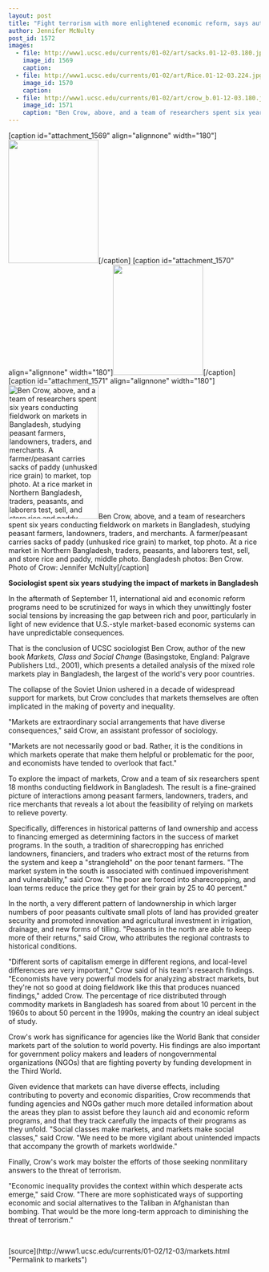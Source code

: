 ```yaml
---
layout: post
title: "Fight terrorism with more enlightened economic reform, says author"
author: Jennifer McNulty
post_id: 1572
images:
  - file: http://www1.ucsc.edu/currents/01-02/art/sacks.01-12-03.180.jpg
    image_id: 1569
    caption: 
  - file: http://www1.ucsc.edu/currents/01-02/art/Rice.01-12-03.224.jpg
    image_id: 1570
    caption: 
  - file: http://www1.ucsc.edu/currents/01-02/art/crow_b.01-12-03.180.jpg
    image_id: 1571
    caption: "Ben Crow, above, and a team of researchers spent six years conducting fieldwork on markets in Bangladesh, studying peasant farmers, landowners, traders, and merchants. A farmer/peasant carries sacks of paddy (unhusked rice grain) to market, top photo. At a rice market in Northern Bangladesh, traders, peasants, and laborers test, sell, and store rice and paddy, middle photo. Bangladesh photos: Ben Crow. Photo of Crow: Jennifer McNulty"
---
```


[caption id="attachment_1569" align="alignnone" width="180"]<a href="http://localhost/mysite/wp-content/uploads/2001/12/sacks.01-12-03.180.jpg"><img class="size-full wp-image-1569" src="http://localhost/mysite/wp-content/uploads/2001/12/sacks.01-12-03.180.jpg" alt="" width="180" height="246" /></a>[/caption]
[caption id="attachment_1570" align="alignnone" width="180"]<a href="http://localhost/mysite/wp-content/uploads/2001/12/Rice.01-12-03.224.jpg"><img class="size-full wp-image-1570" src="http://localhost/mysite/wp-content/uploads/2001/12/Rice.01-12-03.224.jpg" alt="" width="180" height="220" /></a>[/caption]
[caption id="attachment_1571" align="alignnone" width="180"]<a href="http://localhost/mysite/wp-content/uploads/2001/12/crow_b.01-12-03.180.jpg"><img class="size-full wp-image-1571" src="http://localhost/mysite/wp-content/uploads/2001/12/crow_b.01-12-03.180.jpg" alt="Ben Crow, above, and a team of researchers spent six years conducting fieldwork on markets in Bangladesh, studying peasant farmers, landowners, traders, and merchants. A farmer/peasant carries sacks of paddy (unhusked rice grain) to market, top photo. At a rice market in Northern Bangladesh, traders, peasants, and laborers test, sell, and store rice and paddy, middle photo. Bangladesh photos: Ben Crow. Photo of Crow: Jennifer McNulty" width="180" height="267" /></a>Ben Crow, above, and a team of researchers spent six years conducting fieldwork on markets in Bangladesh, studying peasant farmers, landowners, traders, and merchants. A farmer/peasant carries sacks of paddy (unhusked rice grain) to market, top photo. At a rice market in Northern Bangladesh, traders, peasants, and laborers test, sell, and store rice and paddy, middle photo. Bangladesh photos: Ben Crow. Photo of Crow: Jennifer McNulty[/caption]
<p>
  <b>Sociologist spent six years studying the impact of markets in Bangladesh</b>
</p>
<p>
  In the aftermath of September 11, international aid and economic reform programs need to be scrutinized for ways in which they unwittingly foster social tensions by increasing the gap between rich and poor, particularly in light of new evidence that U.S.-style market-based economic systems can have unpredictable consequences.
</p>That is the conclusion of UCSC sociologist Ben Crow, author of the new book <i>Markets, Class and Social Change</i> (Basingstoke, England: Palgrave Publishers Ltd., 2001), which presents a detailed analysis of the mixed role markets play in Bangladesh, the largest of the world's very poor countries.
<p>
  The collapse of the Soviet Union ushered in a decade of widespread support for markets, but Crow concludes that markets themselves are often implicated in the making of poverty and inequality.
</p>
<p>
  "Markets are extraordinary social arrangements that have diverse consequences," said Crow, an assistant professor of sociology.
</p>
<p>
  "Markets are not necessarily good or bad. Rather, it is the conditions in which markets operate that make them helpful or problematic for the poor, and economists have tended to overlook that fact."
</p>
<p>
  To explore the impact of markets, Crow and a team of six researchers spent 18 months conducting fieldwork in Bangladesh. The result is a fine-grained picture of interactions among peasant farmers, landowners, traders, and rice merchants that reveals a lot about the feasibility of relying on markets to relieve poverty.
</p>
<p>
  Specifically, differences in historical patterns of land ownership and access to financing emerged as determining factors in the success of market programs. In the south, a tradition of sharecropping has enriched landowners, financiers, and traders who extract most of the returns from the system and keep a "stranglehold" on the poor tenant farmers. "The market system in the south is associated with continued impoverishment and vulnerability," said Crow. "The poor are forced into sharecropping, and loan terms reduce the price they get for their grain by 25 to 40 percent."
</p>
<p>
  In the north, a very different pattern of landownership in which larger numbers of poor peasants cultivate small plots of land has provided greater security and promoted innovation and agricultural investment in irrigation, drainage, and new forms of tilling. "Peasants in the north are able to keep more of their returns," said Crow, who attributes the regional contrasts to historical conditions.
</p>
<p>
  "Different sorts of capitalism emerge in different regions, and local-level differences are very important," Crow said of his team's research findings.<br>
  "Economists have very powerful models for analyzing abstract markets, but they're not so good at doing fieldwork like this that produces nuanced findings," added Crow. The percentage of rice distributed through commodity markets in Bangladesh has soared from about 10 percent in the 1960s to about 50 percent in the 1990s, making the country an ideal subject of study.
</p>
<p>
  Crow's work has significance for agencies like the World Bank that consider markets part of the solution to world poverty. His findings are also important for government policy makers and leaders of nongovernmental organizations (NGOs) that are fighting poverty by funding development in the Third World.
</p>
<p>
  Given evidence that markets can have diverse effects, including contributing to poverty and economic disparities, Crow recommends that funding agencies and NGOs gather much more detailed information about the areas they plan to assist before they launch aid and economic reform programs, and that they track carefully the impacts of their programs as they unfold. "Social classes make markets, and markets make social classes," said Crow. "We need to be more vigilant about unintended impacts that accompany the growth of markets worldwide."
</p>
<p>
  Finally, Crow's work may bolster the efforts of those seeking nonmilitary answers to the threat of terrorism.
</p>
<p>
  "Economic inequality provides the context within which desperate acts emerge," said Crow. "There are more sophisticated ways of supporting economic and social alternatives to the Taliban in Afghanistan than bombing. That would be the more long-term approach to diminishing the threat of terrorism."
</p>
<p>
  <br>

</p>
<p>

</p>
[source](http://www1.ucsc.edu/currents/01-02/12-03/markets.html "Permalink to markets")
